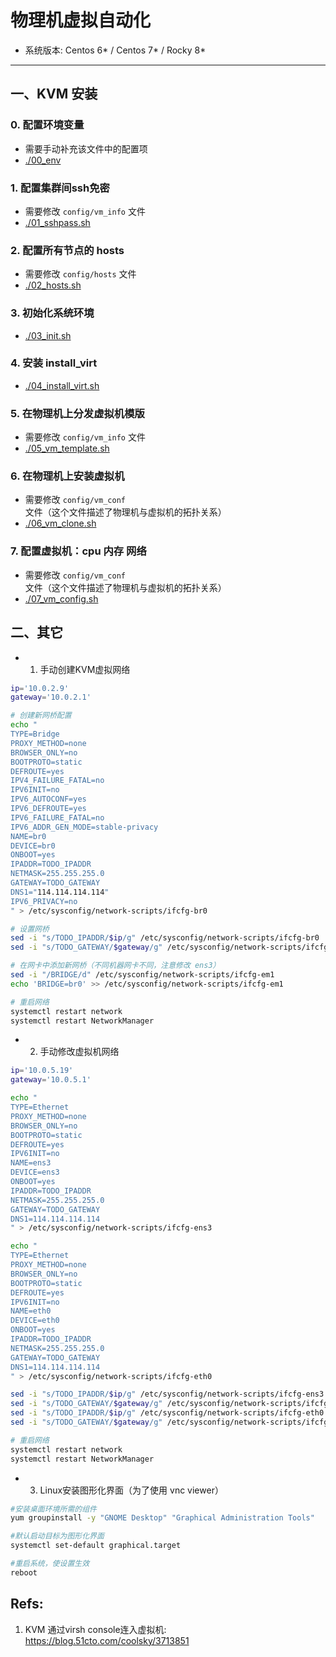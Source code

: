 # 物理机虚拟自动化

- 系统版本: Centos 6* / Centos 7* / Rocky 8*

*****

## 一、KVM 安装

### 0. 配置环境变量
- 需要手动补充该文件中的配置项
- [./00_env](./00_env)

### 1. 配置集群间ssh免密
- 需要修改 `config/vm_info` 文件
- [./01_sshpass.sh](./01_sshpass.sh)

### 2. 配置所有节点的 hosts
- 需要修改 `config/hosts` 文件
- [./02_hosts.sh](./02_hosts.sh)

### 3. 初始化系统环境
- [./03_init.sh](./03_init.sh)

### 4. 安装 install_virt
- [./04_install_virt.sh](./04_install_virt.sh)

### 5. 在物理机上分发虚拟机模版
- 需要修改 `config/vm_info` 文件
- [./05_vm_template.sh](./05_vm_template.sh)

### 6. 在物理机上安装虚拟机
- 需要修改 `config/vm_conf` 文件（这个文件描述了物理机与虚拟机的拓扑关系）
- [./06_vm_clone.sh](./06_vm_clone.sh)

### 7. 配置虚拟机：cpu 内存 网络
- 需要修改 `config/vm_conf` 文件（这个文件描述了物理机与虚拟机的拓扑关系）
- [./07_vm_config.sh](./07_vm_config.sh)

## 二、其它
- 1. 手动创建KVM虚拟网络
```bash
ip='10.0.2.9'
gateway='10.0.2.1'

# 创建新网桥配置
echo "
TYPE=Bridge
PROXY_METHOD=none
BROWSER_ONLY=no
BOOTPROTO=static
DEFROUTE=yes
IPV4_FAILURE_FATAL=no
IPV6INIT=no
IPV6_AUTOCONF=yes
IPV6_DEFROUTE=yes
IPV6_FAILURE_FATAL=no
IPV6_ADDR_GEN_MODE=stable-privacy
NAME=br0
DEVICE=br0
ONBOOT=yes
IPADDR=TODO_IPADDR
NETMASK=255.255.255.0
GATEWAY=TODO_GATEWAY
DNS1="114.114.114.114"
IPV6_PRIVACY=no
" > /etc/sysconfig/network-scripts/ifcfg-br0

# 设置网桥
sed -i "s/TODO_IPADDR/$ip/g" /etc/sysconfig/network-scripts/ifcfg-br0
sed -i "s/TODO_GATEWAY/$gateway/g" /etc/sysconfig/network-scripts/ifcfg-br0

# 在网卡中添加新网桥（不同机器网卡不同，注意修改 ens3）
sed -i "/BRIDGE/d" /etc/sysconfig/network-scripts/ifcfg-em1
echo 'BRIDGE=br0' >> /etc/sysconfig/network-scripts/ifcfg-em1

# 重启网络
systemctl restart network
systemctl restart NetworkManager
```

- 2. 手动修改虚拟机网络
```bash
ip='10.0.5.19'
gateway='10.0.5.1'

echo "
TYPE=Ethernet
PROXY_METHOD=none
BROWSER_ONLY=no
BOOTPROTO=static
DEFROUTE=yes
IPV6INIT=no
NAME=ens3
DEVICE=ens3
ONBOOT=yes
IPADDR=TODO_IPADDR
NETMASK=255.255.255.0
GATEWAY=TODO_GATEWAY
DNS1=114.114.114.114
" > /etc/sysconfig/network-scripts/ifcfg-ens3

echo "
TYPE=Ethernet
PROXY_METHOD=none
BROWSER_ONLY=no
BOOTPROTO=static
DEFROUTE=yes
IPV6INIT=no
NAME=eth0
DEVICE=eth0
ONBOOT=yes
IPADDR=TODO_IPADDR
NETMASK=255.255.255.0
GATEWAY=TODO_GATEWAY
DNS1=114.114.114.114
" > /etc/sysconfig/network-scripts/ifcfg-eth0

sed -i "s/TODO_IPADDR/$ip/g" /etc/sysconfig/network-scripts/ifcfg-ens3
sed -i "s/TODO_GATEWAY/$gateway/g" /etc/sysconfig/network-scripts/ifcfg-ens3
sed -i "s/TODO_IPADDR/$ip/g" /etc/sysconfig/network-scripts/ifcfg-eth0
sed -i "s/TODO_GATEWAY/$gateway/g" /etc/sysconfig/network-scripts/ifcfg-eth0

# 重启网络
systemctl restart network
systemctl restart NetworkManager
```

- 3. Linux安装图形化界面（为了使用 vnc viewer）
```bash
#安装桌面环境所需的组件
yum groupinstall -y "GNOME Desktop" "Graphical Administration Tools"

#默认启动目标为图形化界面
systemctl set-default graphical.target

#重启系统，使设置生效
reboot
```

## Refs:
1. KVM 通过virsh console连入虚拟机: https://blog.51cto.com/coolsky/3713851
